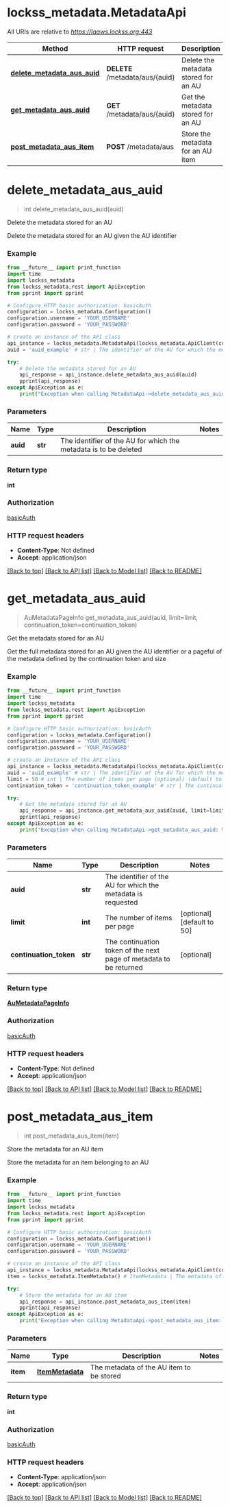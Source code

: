 # lockss_metadata.MetadataApi

All URIs are relative to *https://laaws.lockss.org:443*

Method | HTTP request | Description
------------- | ------------- | -------------
[**delete_metadata_aus_auid**](MetadataApi.md#delete_metadata_aus_auid) | **DELETE** /metadata/aus/{auid} | Delete the metadata stored for an AU
[**get_metadata_aus_auid**](MetadataApi.md#get_metadata_aus_auid) | **GET** /metadata/aus/{auid} | Get the metadata stored for an AU
[**post_metadata_aus_item**](MetadataApi.md#post_metadata_aus_item) | **POST** /metadata/aus | Store the metadata for an AU item


# **delete_metadata_aus_auid**
> int delete_metadata_aus_auid(auid)

Delete the metadata stored for an AU

Delete the metadata stored for an AU given the AU identifier

### Example
```python
from __future__ import print_function
import time
import lockss_metadata
from lockss_metadata.rest import ApiException
from pprint import pprint

# Configure HTTP basic authorization: basicAuth
configuration = lockss_metadata.Configuration()
configuration.username = 'YOUR_USERNAME'
configuration.password = 'YOUR_PASSWORD'

# create an instance of the API class
api_instance = lockss_metadata.MetadataApi(lockss_metadata.ApiClient(configuration))
auid = 'auid_example' # str | The identifier of the AU for which the metadata is to be deleted

try:
    # Delete the metadata stored for an AU
    api_response = api_instance.delete_metadata_aus_auid(auid)
    pprint(api_response)
except ApiException as e:
    print("Exception when calling MetadataApi->delete_metadata_aus_auid: %s\n" % e)
```

### Parameters

Name | Type | Description  | Notes
------------- | ------------- | ------------- | -------------
 **auid** | **str**| The identifier of the AU for which the metadata is to be deleted | 

### Return type

**int**

### Authorization

[basicAuth](../README.md#basicAuth)

### HTTP request headers

 - **Content-Type**: Not defined
 - **Accept**: application/json

[[Back to top]](#) [[Back to API list]](../README.md#documentation-for-api-endpoints) [[Back to Model list]](../README.md#documentation-for-models) [[Back to README]](../README.md)

# **get_metadata_aus_auid**
> AuMetadataPageInfo get_metadata_aus_auid(auid, limit=limit, continuation_token=continuation_token)

Get the metadata stored for an AU

Get the full metadata stored for an AU given the AU identifier or a pageful of the metadata defined by the continuation token and size

### Example
```python
from __future__ import print_function
import time
import lockss_metadata
from lockss_metadata.rest import ApiException
from pprint import pprint

# Configure HTTP basic authorization: basicAuth
configuration = lockss_metadata.Configuration()
configuration.username = 'YOUR_USERNAME'
configuration.password = 'YOUR_PASSWORD'

# create an instance of the API class
api_instance = lockss_metadata.MetadataApi(lockss_metadata.ApiClient(configuration))
auid = 'auid_example' # str | The identifier of the AU for which the metadata is requested
limit = 50 # int | The number of items per page (optional) (default to 50)
continuation_token = 'continuation_token_example' # str | The continuation token of the next page of metadata to be returned (optional)

try:
    # Get the metadata stored for an AU
    api_response = api_instance.get_metadata_aus_auid(auid, limit=limit, continuation_token=continuation_token)
    pprint(api_response)
except ApiException as e:
    print("Exception when calling MetadataApi->get_metadata_aus_auid: %s\n" % e)
```

### Parameters

Name | Type | Description  | Notes
------------- | ------------- | ------------- | -------------
 **auid** | **str**| The identifier of the AU for which the metadata is requested | 
 **limit** | **int**| The number of items per page | [optional] [default to 50]
 **continuation_token** | **str**| The continuation token of the next page of metadata to be returned | [optional] 

### Return type

[**AuMetadataPageInfo**](AuMetadataPageInfo.md)

### Authorization

[basicAuth](../README.md#basicAuth)

### HTTP request headers

 - **Content-Type**: Not defined
 - **Accept**: application/json

[[Back to top]](#) [[Back to API list]](../README.md#documentation-for-api-endpoints) [[Back to Model list]](../README.md#documentation-for-models) [[Back to README]](../README.md)

# **post_metadata_aus_item**
> int post_metadata_aus_item(item)

Store the metadata for an AU item

Store the metadata for an item belonging to an AU

### Example
```python
from __future__ import print_function
import time
import lockss_metadata
from lockss_metadata.rest import ApiException
from pprint import pprint

# Configure HTTP basic authorization: basicAuth
configuration = lockss_metadata.Configuration()
configuration.username = 'YOUR_USERNAME'
configuration.password = 'YOUR_PASSWORD'

# create an instance of the API class
api_instance = lockss_metadata.MetadataApi(lockss_metadata.ApiClient(configuration))
item = lockss_metadata.ItemMetadata() # ItemMetadata | The metadata of the AU item to be stored

try:
    # Store the metadata for an AU item
    api_response = api_instance.post_metadata_aus_item(item)
    pprint(api_response)
except ApiException as e:
    print("Exception when calling MetadataApi->post_metadata_aus_item: %s\n" % e)
```

### Parameters

Name | Type | Description  | Notes
------------- | ------------- | ------------- | -------------
 **item** | [**ItemMetadata**](ItemMetadata.md)| The metadata of the AU item to be stored | 

### Return type

**int**

### Authorization

[basicAuth](../README.md#basicAuth)

### HTTP request headers

 - **Content-Type**: application/json
 - **Accept**: application/json

[[Back to top]](#) [[Back to API list]](../README.md#documentation-for-api-endpoints) [[Back to Model list]](../README.md#documentation-for-models) [[Back to README]](../README.md)

